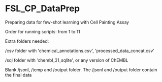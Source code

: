 # FSL_CP_DataPrep
Preparing data for few-shot learning with Cell Painting Assay

Order for running scripts: from 1 to 11

Extra folders needed:  

/csv folder with 'chemical_annotations.csv', 'processed_data_concat.csv'

/sql folder with 'chembl_31_sqlite', or any version of ChEMBL

Blank /jsonl, /temp and /output folder. The /jsonl and /output folder contain the final data 